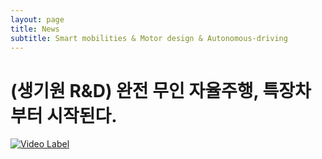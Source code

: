 ```yaml
---
layout: page
title: News
subtitle: Smart mobilities & Motor design & Autonomous-driving
---
```


# (생기원 R&D) 완전 무인 자율주행, 특장차부터 시작된다.
[![Video Label](http://img.youtube.com/vi/AxoPNb_xCFE/0.jpg)](https://youtu.be/AxoPNb_xCFE)
